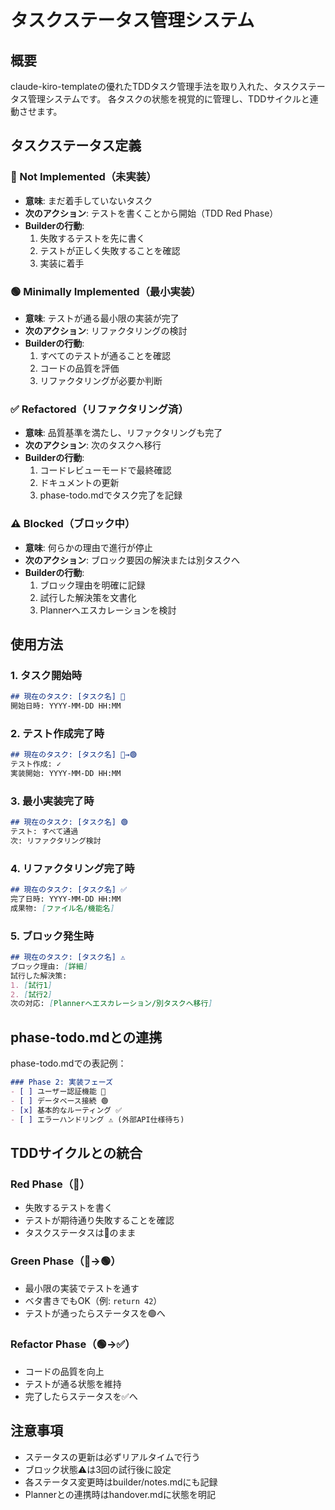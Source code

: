 # タスクステータス管理システム

## 概要
claude-kiro-templateの優れたTDDタスク管理手法を取り入れた、タスクステータス管理システムです。
各タスクの状態を視覚的に管理し、TDDサイクルと連動させます。

## タスクステータス定義

### 🔴 Not Implemented（未実装）
- **意味**: まだ着手していないタスク
- **次のアクション**: テストを書くことから開始（TDD Red Phase）
- **Builderの行動**:
  1. 失敗するテストを先に書く
  2. テストが正しく失敗することを確認
  3. 実装に着手

### 🟢 Minimally Implemented（最小実装）
- **意味**: テストが通る最小限の実装が完了
- **次のアクション**: リファクタリングの検討
- **Builderの行動**:
  1. すべてのテストが通ることを確認
  2. コードの品質を評価
  3. リファクタリングが必要か判断

### ✅ Refactored（リファクタリング済）
- **意味**: 品質基準を満たし、リファクタリングも完了
- **次のアクション**: 次のタスクへ移行
- **Builderの行動**:
  1. コードレビューモードで最終確認
  2. ドキュメントの更新
  3. phase-todo.mdでタスク完了を記録

### ⚠️ Blocked（ブロック中）
- **意味**: 何らかの理由で進行が停止
- **次のアクション**: ブロック要因の解決または別タスクへ
- **Builderの行動**:
  1. ブロック理由を明確に記録
  2. 試行した解決策を文書化
  3. Plannerへエスカレーションを検討

## 使用方法

### 1. タスク開始時
```markdown
## 現在のタスク: [タスク名] 🔴
開始日時: YYYY-MM-DD HH:MM
```

### 2. テスト作成完了時
```markdown
## 現在のタスク: [タスク名] 🔴→🟢
テスト作成: ✓
実装開始: YYYY-MM-DD HH:MM
```

### 3. 最小実装完了時
```markdown
## 現在のタスク: [タスク名] 🟢
テスト: すべて通過
次: リファクタリング検討
```

### 4. リファクタリング完了時
```markdown
## 現在のタスク: [タスク名] ✅
完了日時: YYYY-MM-DD HH:MM
成果物: [ファイル名/機能名]
```

### 5. ブロック発生時
```markdown
## 現在のタスク: [タスク名] ⚠️
ブロック理由: [詳細]
試行した解決策:
1. [試行1]
2. [試行2]
次の対応: [Plannerへエスカレーション/別タスクへ移行]
```

## phase-todo.mdとの連携

phase-todo.mdでの表記例：
```markdown
### Phase 2: 実装フェーズ
- [ ] ユーザー認証機能 🔴
- [ ] データベース接続 🟢
- [x] 基本的なルーティング ✅
- [ ] エラーハンドリング ⚠️ (外部API仕様待ち)
```

## TDDサイクルとの統合

### Red Phase（🔴）
- 失敗するテストを書く
- テストが期待通り失敗することを確認
- タスクステータスは🔴のまま

### Green Phase（🔴→🟢）
- 最小限の実装でテストを通す
- ベタ書きでもOK（例: `return 42`）
- テストが通ったらステータスを🟢へ

### Refactor Phase（🟢→✅）
- コードの品質を向上
- テストが通る状態を維持
- 完了したらステータスを✅へ

## 注意事項

- ステータスの更新は必ずリアルタイムで行う
- ブロック状態⚠️は3回の試行後に設定
- 各ステータス変更時はbuilder/notes.mdにも記録
- Plannerとの連携時はhandover.mdに状態を明記
